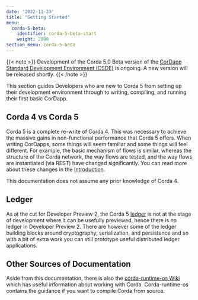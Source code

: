 ```yaml
---
date: '2022-11-23'
title: "Getting Started"
menu:
  corda-5-beta:
    identifier: corda-5-beta-start
    weight: 2000
section_menu: corda-5-beta
---
```


{{< note >}}
Development of the Corda 5.0 Beta version of the [CorDapp Standard Development Environment (CSDE)](cordapp-standard-development-environment/csde.html) is ongoing. A new version will be released shortly.
{{< /note >}}

This section guides Developers who are new to Corda 5 from setting up their development environment through to writing, compiling, and running their first basic CorDapp.

## Corda 4 vs Corda 5

Corda 5 is a complete re-write of Corda 4. This was necessary to achieve the massive gains in non-functional performance that Corda 5 offers. When writing CorDapps, some things will seem familiar and some things will feel different. For example, the basic mechanism of flows is similar, whereas the structure of the Corda network, the way flows are tested, and the way flows are instantiated (via REST) have changed significantly. You can read more about these changes in the [Introduction](../introduction/introduction.html).

This documentation does not assume any prior knowledge of Corda 4.

## Ledger

As at the cut for Developer Preview 2, the Corda 5 [ledger](../introduction/key-concepts.html#ledger-layer) is not at the stage of development where it can be usefully previewed, hence there is no ledger in Developer Preview 2.
There are however some of the ledger building blocks around cryptography, serialization, and persistence and so with a bit of extra work you can still prototype useful distributed ledger applications.

## Other Sources of Documentation

Aside from this documentation, there is also the [corda-runtime-os Wiki](https://github.com/corda/corda-runtime-os/wiki) which has useful information about working with Corda.
Corda-runtime-os contains the guidance if you want to compile Corda from source.
